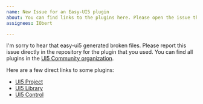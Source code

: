 ```yaml
---
name: New Issue for an Easy-UI5 plugin
about: You can find links to the plugins here. Please open the issue there if incorrect files were generated or the project doesn't run as expected.
assignees: IObert

---
```



I'm sorry to hear that easy-ui5 generated broken files. Please report this issue directly in the repository for the plugin that you used. You can find all plugins in the [UI5 Community organization](https://github.com/ui5-community/). 

Here are a few direct links to some plugins:
* [UI5 Project](https://github.com/ui5-community/generator-ui5-project)
* [UI5 Library](https://github.com/ui5-community/generator-ui5-library)
* [UI5 Control](https://github.com/ui5-community/generator-ui5-control)